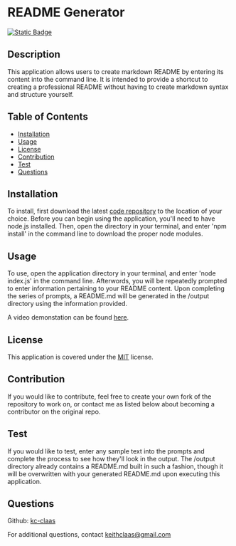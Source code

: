 # README Generator
[![Static Badge](https://img.shields.io/badge/License-MIT-blue)](https://choosealicense.com/licenses/mit/)
## Description
This application allows users to create markdown README by entering its content into the command line. It is intended to provide a shortcut to creating a professional README without having to create markdown syntax and structure yourself.

## Table of Contents
- [Installation](#installation)
- [Usage](#usage)
- [License](#license)
- [Contribution](#contribution)
- [Test](#test)
- [Questions](#questions)

## Installation
To install, first download the latest [code repository](https://github.com/kc-claas/README-generator) to the location of your choice. Before you can begin using the application, you'll need to have node.js installed. Then, open the directory in your terminal, and enter 'npm install' in the command line to download the proper node modules.

## Usage
To use, open the application directory in your terminal, and enter 'node index.js' in the command line. Afterwords, you will be repeatedly prompted to enter information pertaining to your README content. Upon completing the series of prompts, a README.md will be generated in the /output directory using the information provided.

A video demonstation can be found [here](https://drive.google.com/file/d/1fgUILvxERCnN773_eP8ytQrDBr5sVM-j/view).

## License
This application is covered under the [MIT](https://choosealicense.com/licenses/mit/) license.

## Contribution
If you would like to contribute, feel free to create your own fork of the repository to work on, or contact me as listed below about becoming a contributor on the original repo.

## Test
If you would like to test, enter any sample text into the prompts and complete the process to see how they'll look in the output. The /output directory already contains a README.md built in such a fashion, though it will be overwritten with your generated README.md upon executing this application.

## Questions
Github: [kc-claas](https://github.com/kc-claas)

For additional questions, contact keithclaas@gmail.com
